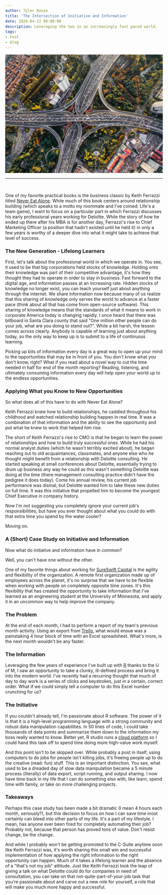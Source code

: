 ```yaml
---
author: Tyler Rouze
title: 'The Intersection of Initiative and Information'
date: 2020-04-22 00:00:00
description: Leveraging the two in an increasingly fast paced world.
tags:
- test
- blog
---
```


<img src="/images/intersection.jpg">
<hr><br>

One of my favorite practical books is the business classic by Keith Ferrazzi titled [Never Eat Alone](http://keithferrazzi.com/books/). While much of this book centers around relationship building (which speaks to a motto my roommate and I've coined: Life's a team game), I want to focus on a particular part in which Ferrazzi discusses his early professional years working for Deloitte. While the story of how he ended up there after his MBA is for another day, Ferrazzi's rise to Chief Marketing Officer (a position that hadn't existed until he held it) in only a few years is worthy of a deeper dive into what it might take to achieve that level of success.

### The New Generation - Lifelong Learners

First, let's talk about the professional world in which we operate in. You see, it used to be that big corporations held stocks of knowledge. Holding onto their knowledge was part of their competitive advantage, it's how they thought they had to operate in order to stay in business. Fast forward to the digital age, and information passes at an increasing rate. Hidden stocks of knowledge no longer exist, you can teach yourself just about anything through the internet. We share information now because many of us realize that this sharing of knowledge only serves the world to advance at a faster pace (think about all that has come from open-source software). This sharing of knowledge means that the standards of what it means to work in corporate America today is changing rapidly. I once heard that there was billboard in Santa Clara county that said "One million other people can do your job, what are you doing to stand out?". While a bit harsh, the lesson comes across clearly. Anybody is capable of learning just about anything today, so the only way to keep up is to submit to a life of continuous learning.

Picking up bits of information every day is a great way to open up your mind to the opportunities that may be in front of you. You don't know what you don't know, right? What if you read about a novel way to cut the time needed in half for end of the month reporting? Reading, listening, and ultimately consuming information every day will help open your world up to the endless opportunities.

### Applying What you Know to New Opportunities

So what does all of this have to do with Never Eat Alone?

Keith Ferrazzi knew how to build relationships, he caddied throughout his childhood and watched relationship building happen in real time. It was a combination of that information and the ability to see the opportunity and put what he knew to work that helped him rise.

The short of Keith Ferrazzi's rise to CMO is that he began to learn the power of relationships and how to build truly successful ones. While he had his normal analyst duties (which he wasn't terribly excited about), he began reaching out to old acquaintances, classmates, and anyone else who he thought might benefit from a relationship with Deloitte consulting. He started speaking at small conferences about Deloitte, essentially trying to drum up business any way he could as this wasn't something Deloitte was doing at the time (there management consulting practice didn't have the pedigree it does today). Come his annual review, his current job performance was dismal, but Deloitte wanted him to take these new duties on full time. It was this initiative that propelled him to become the youngest Chief Executive in company history.

Now I'm not suggesting you completely ignore your current job's responsibilities, but have you ever thought about what you could do with that extra time you spend by the water cooler?

Moving on.

### A (Short) Case Study on Initiative and Information

Now what do initiative and information have in common?

Well, you can't have one without the other.

One of my favorite things about working for [SureSwift Capital](https://sureswiftcapital.com) is the agility and flexibility of the organization. A remote first organization made up of employees across the planet, it's no surprise that we have to be flexible when working with people on completely opposite time zones. It's this flexibility that has created the opportunity to take information that I've learned as an engineering student at the University of Minnesota, and apply it in an uncommon way to help improve the company.

### The Problem

At the end of each month, I had to perform a report of my team's previous month activity. Using an export from [Trello](https://trello.com), what would ensue was a painstaking 4 hour block of time with an Excel spreadsheet. What's more, is the next month wouldn't be any faster.

### The Information

Leveraging the few years of experience I've built up with [R](https://www.r-project.org/) thanks to the U of M, I saw an opportunity to take a clunky, ill-defined process and bring it into the modern world. I've recently had a recurring thought that much of day to day work is a series of clicks and keystrokes, just in a certain, correct order. What if we could simply tell a computer to do this Excel number crunching for us?

### The Initiative

If you couldn't already tell, I'm passionate about R software. The power of it is that it is a high-level programming language with a strong community and robust data manipulation capabilities. In 50 lines of code, I could take thousands of data points and summarize them down to the information my boss really wanted to know. Better yet, R studio runs a [cloud platform](https://rstudio.cloud/) so I could hand this task off to spend time doing more high-value work myself.

And this point isn't to be skipped over. While probably a post in itself, using computers to do jobs for people isn't killing jobs, it's freeing people up to do the creative (read: fun) stuff. This is an important distinction. You see, what used to be a dreaded day of slow data manipulation became a 5 minute process (literally) of data export, script running, and output sharing. I now have time back in my life that I can do something else with, like learn, spend time with family, or take on more challenging projects.

### Takeaways

Perhaps this case study has been made a bit dramatic (I mean 4 hours each month, seriously?), but this decision to focus on how I can save time most certainly can bleed into other parts of my life. It's a part of my lifestyle. I mean, has anyone ever been fired for completely automating their job? Probably not, because that person has proved tons of value. Don't resist change, be the change.

And while I probably won't be getting promoted to the C-Suite anytime soon like Keith Ferrazzi was, it's worth sharing this small win and successful implementation of how applying the right information to the right opportunity can happen. Much of it takes a lifelong learner and the absence of a "that's not my job" attitude. Just like Keith Ferrazzi took the leap of giving a talk on what Deloitte could do for companies in need of consultation, you can take on that not-quite-part-of-your-job task that you're passionate about and carve out a new role for yourself, a role that will make you much more happy and successful.
